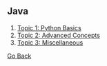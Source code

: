 ## Java

1. [Topic 1: Python Basics](/python/topic-1.md)
2. [Topic 2: Advanced Concepts](/python/topic-2.md)
3. [Topic 3: Miscellaneous](/python/topic-3.md)

[Go Back](javascript:history.go(-1))
